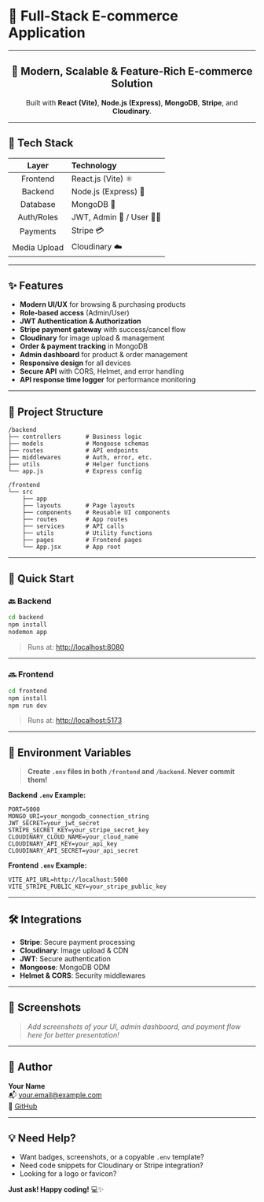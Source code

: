 # 🛒 **Full-Stack E-commerce Application**

---

<div align="center">

## 🚀 Modern, Scalable & Feature-Rich E-commerce Solution

Built with **React (Vite)**, **Node.js (Express)**, **MongoDB**, **Stripe**, and **Cloudinary**.

</div>

---

## 🧩 Tech Stack

| **Layer**      | **Technology**                |
|:--------------:|:-----------------------------|
| Frontend       | React.js (Vite) ⚛️           |
| Backend        | Node.js (Express) 🚀         |
| Database       | MongoDB 🍃                    |
| Auth/Roles     | JWT, Admin 👑 / User 🧑‍💻     |
| Payments       | Stripe 💳                     |
| Media Upload   | Cloudinary ☁️                |

---

## ✨ Features

- **Modern UI/UX** for browsing & purchasing products  
- **Role-based access** (Admin/User)  
- **JWT Authentication & Authorization**  
- **Stripe payment gateway** with success/cancel flow  
- **Cloudinary** for image upload & management  
- **Order & payment tracking** in MongoDB  
- **Admin dashboard** for product & order management  
- **Responsive design** for all devices  
- **Secure API** with CORS, Helmet, and error handling  
- **API response time logger** for performance monitoring  

---

## 📁 Project Structure

```
/backend
├── controllers       # Business logic
├── models            # Mongoose schemas
├── routes            # API endpoints
├── middlewares       # Auth, error, etc.
├── utils             # Helper functions
└── app.js            # Express config

/frontend
└── src
    ├── app
    ├── layouts       # Page layouts
    ├── components    # Reusable UI components
    ├── routes        # App routes
    ├── services      # API calls
    ├── utils         # Utility functions
    ├── pages         # Frontend pages
    └── App.jsx       # App root
```

---

## 🚦 Quick Start

### 🔙 Backend

```bash
cd backend
npm install
nodemon app
```
> Runs at: [http://localhost:8080](http://localhost:8080)

---

### 🔜 Frontend

```bash
cd frontend
npm install
npm run dev
```
> Runs at: [http://localhost:5173](http://localhost:5173)

---

## 🔐 Environment Variables

> **Create `.env` files in both `/frontend` and `/backend`. Never commit them!**

**Backend `.env` Example:**
```
PORT=5000
MONGO_URI=your_mongodb_connection_string
JWT_SECRET=your_jwt_secret
STRIPE_SECRET_KEY=your_stripe_secret_key
CLOUDINARY_CLOUD_NAME=your_cloud_name
CLOUDINARY_API_KEY=your_api_key
CLOUDINARY_API_SECRET=your_api_secret
```

**Frontend `.env` Example:**
```
VITE_API_URL=http://localhost:5000
VITE_STRIPE_PUBLIC_KEY=your_stripe_public_key
```

---

## 🛠️ Integrations

- **Stripe**: Secure payment processing  
- **Cloudinary**: Image upload & CDN  
- **JWT**: Secure authentication  
- **Mongoose**: MongoDB ODM  
- **Helmet & CORS**: Security middlewares  

---

## 📸 Screenshots

> _Add screenshots of your UI, admin dashboard, and payment flow here for better presentation!_

---

## 👤 Author

**Your Name**  
📬 [your.email@example.com](mailto:your.email@example.com)  
🔗 [GitHub](https://github.com/yourusername)

---

## 💡 Need Help?

- Want badges, screenshots, or a copyable `.env` template?
- Need code snippets for Cloudinary or Stripe integration?
- Looking for a logo or favicon?

**Just ask! Happy coding!** 💻✨
